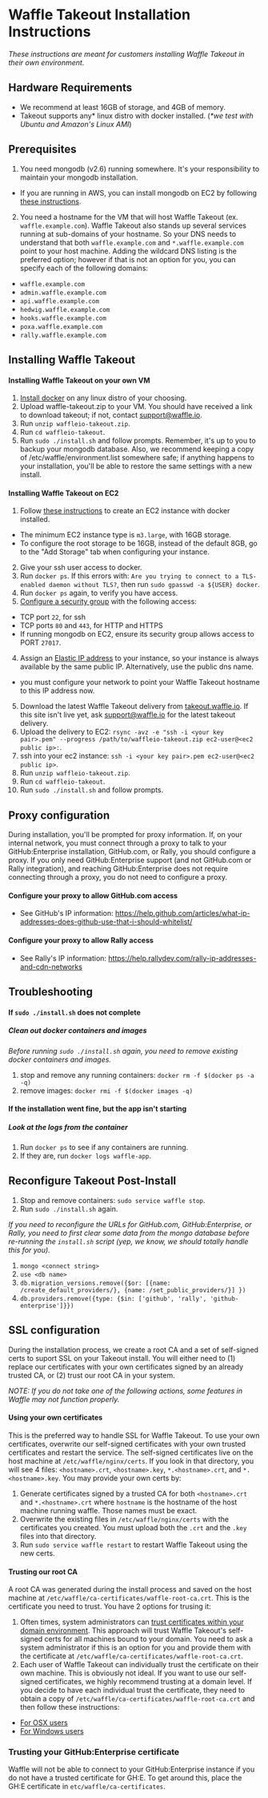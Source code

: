 Waffle Takeout Installation Instructions
===
_These instructions are meant for customers installing Waffle Takeout in their own environment._

## Hardware Requirements
 - We recommend at least 16GB of storage, and 4GB of memory.
 - Takeout supports any* linux distro with docker installed. (_*we test with Ubuntu and Amazon's Linux AMI_)

## Prerequisites
1. You need mongodb (v2.6) running somewhere. It's your responsibility to maintain your mongodb installation.
  - If you are running in AWS, you can install mongodb on EC2 by following [these instructions](http://docs.mongodb.org/ecosystem/platforms/amazon-ec2/).
2. You need a hostname for the VM that will host Waffle Takeout (ex. `waffle.example.com`). Waffle Takeout also stands up several services running at sub-domains of your hostname. So your DNS needs to understand that both `waffle.example.com` and `*.waffle.example.com` point to your host machine. Adding the wildcard DNS listing is the preferred option; however if that is not an option for you, you can specify each of the following domains:
  - `waffle.example.com`
  - `admin.waffle.example.com`
  - `api.waffle.example.com`
  - `hedwig.waffle.example.com`
  - `hooks.waffle.example.com`
  - `poxa.waffle.example.com`
  - `rally.waffle.example.com`

## Installing Waffle Takeout
#### Installing Waffle Takeout on your own VM
1. [Install docker](http://docs.docker.com/installation/) on any linux distro of your choosing.
2. Upload waffle-takeout.zip to your VM. You should have received a link to download takeout; if not, contact support@waffle.io.
3. Run `unzip waffleio-takeout.zip`.
4. Run `cd waffleio-takeout`.
5. Run `sudo ./install.sh` and follow prompts.
Remember, it's up to you to backup your mongodb database. Also, we recommend keeping a copy of /etc/waffle/environment.list somewhere safe; if anything happens to your installation, you'll be able to restore the same settings with a new install.

#### Installing Waffle Takeout on EC2

1. Follow [these instructions](https://docs.docker.com/installation/amazon/) to create an EC2 instance with docker installed.
  - The minimum EC2 instance type is `m3.large`, with 16GB storage.
  - To configure the root storage to be 16GB, instead of the default 8GB, go to the "Add Storage" tab when configuring your instance.

2. Give your ssh user access to docker.
  1. Run `docker ps`. If this errors with: `Are you trying to connect to a TLS-enabled daemon without TLS?`, then run `sudo gpasswd -a ${USER} docker`.
  2. Run `docker ps` again, to verify you have access.
3. [Configure a security group](http://docs.aws.amazon.com/AWSEC2/latest/UserGuide/AccessingInstancesLinux.html) with the following access:
  - TCP port `22`, for ssh
  - TCP ports `80` and `443`, for HTTP and HTTPS
  - If running mongodb on EC2, ensure its security group allows access to PORT `27017`.
4. Assign an [Elastic IP address](http://docs.aws.amazon.com/AWSEC2/latest/UserGuide/elastic-ip-addresses-eip.html) to your instance, so your instance is always available by the same public IP. Alternatively, use the public dns name.
  - you must configure your network to point your Waffle Takeout hostname to this IP address now.
5. Download the latest Waffle Takeout delivery from [takeout.waffle.io](https://takeout.waffle.io). If this site isn't live yet, ask support@waffle.io for the latest takeout delivery.
6. Upload the delivery to EC2: `rsync -avz -e "ssh -i <your key pair>.pem" --progress /path/to/waffleio-takeout.zip ec2-user@<ec2 public ip>:`.
7. ssh into your ec2 instance: `ssh -i <your key pair>.pem ec2-user@<ec2 public ip>`.
8. Run `unzip waffleio-takeout.zip`.
9. Run `cd waffleio-takeout`.
10. Run `sudo ./install.sh` and follow prompts.

## Proxy configuration

During installation, you'll be prompted for proxy information. If, on your internal network, you must connect through a proxy to talk to your GitHub:Enterprise installation, GitHub.com, or Rally, you should configure a proxy. If you only need GitHub:Enterprise support (and not GitHub.com or Rally integration), and reaching GitHub:Enterprise does not require connecting through a proxy, you do not need to configure a proxy.

#### Configure your proxy to allow GitHub.com access
- See GitHub's IP information: https://help.github.com/articles/what-ip-addresses-does-github-use-that-i-should-whitelist/

#### Configure your proxy to allow Rally access
- See Rally's IP information: https://help.rallydev.com/rally-ip-addresses-and-cdn-networks

## Troubleshooting

#### If `sudo ./install.sh` does not complete

##### Clean out docker containers and images
_Before running `sudo ./install.sh` again, you need to remove existing docker containers and images._

1. stop and remove any running containers: `docker rm -f $(docker ps -a -q)`
3. remove images: `docker rmi -f $(docker images -q)`

#### If the installation went fine, but the app isn't starting

##### Look at the logs from the container
1. Run `docker ps` to see if any containers are running.
2. If they are, run `docker logs waffle-app`.

## Reconfigure Takeout Post-Install
1. Stop and remove containers: `sudo service waffle stop`.
2. Run `sudo ./install.sh` again.

_If you need to reconfigure the URLs for GitHub.com, GitHub:Enterprise, or Rally, you need to first clear some data from the mongo database before re-running the `install.sh` script (yep, we know, we should totally handle this for you)._

1. `mongo <connect string>`
2. `use <db name>`
3. `db.migration_versions.remove({$or: [{name: /create_default_providers/}, {name: /set_public_providers/}] })`
4. `db.providers.remove({type: {$in: ['github', 'rally', 'github-enterprise']}})`

## SSL configuration
During the installation process, we create a root CA and a set of self-signed certs to suport SSL on your Takeout install. You will either need to (1) replace our certificates with your own certificates signed by an already trusted CA, or (2) trust our root CA in your system.

_NOTE: If you do not take one of the following actions, some features in Waffle may not function properly._

#### Using your own certificates
This is the preferred way to handle SSL for Waffle Takeout. To use your own certificates, overwrite our self-signed certificates with your own trusted certificates and restart the service. The self-signed certificates live on the host machine at `/etc/waffle/nginx/certs`. If you look in that directory, you will see 4 files: `<hostname>.crt`, `<hostname>.key`, `*.<hostname>.crt`, and `*.<hostname>.key`. You may provide your own certs by:

1. Generate certificates signed by a trusted CA for both `<hostname>.crt` and `*.<hostname>.crt` where `hostname` is the hostname of the host machine running waffle. Those names must be exact.
2. Overwrite the existing files in `/etc/waffle/nginx/certs` with the certificates you created. You must upload both the `.crt` and the `.key` files into that directory.
3. Run `sudo service waffle restart` to restart Waffle Takeout using the new certs.

#### Trusting our root CA
A root CA was generated during the install process and saved on the host machine at `/etc/waffle/ca-certificates/waffle-root-ca.crt`. This is the certificate you need to trust. You have 2 options for trusing it:

1. Often times, system administrators can [trust certificates within your domain environment](https://technet.microsoft.com/en-us/library/cc754841.aspx#BKMK_adddomain). This approach will trust Waffle Takeout's self-signed certs for all machines bound to your domain. You need to ask a system administrator if this is an option for you and provide them with the certificate at `/etc/waffle/ca-certificates/waffle-root-ca.crt`.
2. Each user of Waffle Takeout can individually trust the certificate on their own machine. This is obviously not ideal. If you want to use our self-signed certificates, we highly recommend trusting at a domain level. If you decide to have each individual trust the certificate, they need to obtain a copy of `/etc/waffle/ca-certificates/waffle-root-ca.crt` and then follow these instructions:
  - [For OSX users](https://support.apple.com/kb/PH18677?locale=en_US)
  - [For Windows users](https://technet.microsoft.com/en-us/library/cc754841.aspx#BKMK_addlocal)

### Trusting your GitHub:Enterprise certificate
Waffle will not be able to connect to your GitHub:Enterprise instance if you do not have a trusted certificate for GH:E. To get around this, place the GH:E certificate in `etc/waffle/ca-certificates`.
